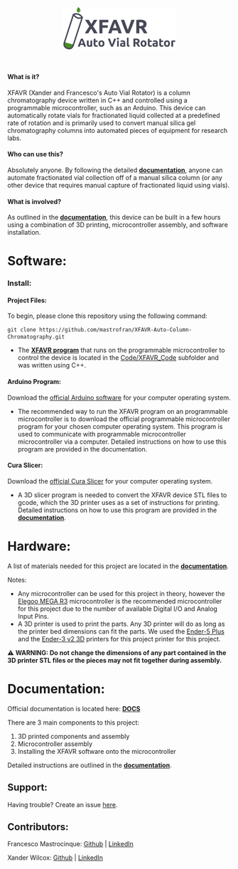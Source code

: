 <p align="center">
    <img width="50%"
        src="static/imgs/XFAVR_logo.png">
    </img>
</p>
<br>

#### What is it?
XFAVR (Xander and Francesco's Auto Vial Rotator) is a column chromatography device written in C++ and controlled using a programmable microcontroller, such as an Arduino. This device can automatically rotate vials for fractionated liquid collected at a predefined rate of rotation and is primarily used to convert manual silica gel chromatography columns into automated pieces of equipment for research labs.

#### Who can use this?
Absolutely anyone. By following the detailed [**documentation**](https://xfavr.org), anyone can automate fractionated vial collection off of a manual silica column (or any other device that requires manual capture of fractionated liquid using vials).

#### What is involved?
As outlined in the [**documentation**](https://xfavr.org), this device can be built in a few hours using a combination of 3D printing, microcontroller assembly, and software installation.


# Software:

### Install:

#### Project Files:
To begin, please clone this repository using the following command:
```
git clone https://github.com/mastrofran/XFAVR-Auto-Column-Chromatography.git
```

- The [**XFAVR program**](/Code/XFAVR_Code/XFAVR_Code.ino) that runs on the programmable microcontroller to control the device is located in the [Code/XFAVR_Code](/Code/XFAVR_Code) subfolder and was written using C++.

#### Arduino Program:
Download the [official Arduino software](https://www.arduino.cc/en/software) for your computer operating system.

- The recommended way to run the XFAVR program on an programmable microcontroller is to download the official programmable microcontroller program for your chosen computer operating system. This program is used to communicate with programmable microcontroller microcontroller via a computer. Detailed instructions on how to use this program are provided in the documentation.

#### Cura Slicer:
Download the [official Cura Slicer](https://ultimaker.com/software/ultimaker-cura/) for your computer operating system.

- A 3D slicer program is needed to convert the XFAVR device STL files to gcode, which the 3D printer uses as a set of instructions for printing. Detailed instructions on how to use this program are provided in the [**documentation**](https://xfavr.org).

# Hardware:
A list of materials needed for this project are located in the [**documentation**](https://xfavr.org). 

Notes:
- Any microcontroller can be used for this project in theory, however the [Elegoo MEGA R3](https://www.amazon.com/ELEGOO-ATmega2560-ATMEGA16U2-Arduino-Compliant/dp/B01H4ZDYCE/ref=sr_1_3?keywords=elegoo+mega&sr=8-3) microcontroller is the recommended microcontroller for this project due to the number of available Digital I/O and Analog Input Pins.
- A 3D printer is used to print the parts. Any 3D printer will do as long as the printer bed dimensions can fit the parts. We used the [Ender-5 Plus](https://www.creality.com/products/ender-5-plus-3d-printer?spm=..page_1967279.products_display_1.1&spm_prev=..product_1f5050d6-4831-42a7-9d22-0639b58cc3e7.header_1.1) and the [Ender-3 v2 3D](https://www.creality.com/products/ender-3-v2-3d-printer-csco?spm=..page_1967279.products_display_1.1&spm_prev=..index.header_1.1)  printers for this project printer for this project.

⚠️ **WARNING: Do not change the dimensions of any part contained in the 3D printer STL files or the pieces may not fit together during assembly.**


# Documentation:
Official documentation is located here: [**DOCS**](https://xfavr.org)  

There are 3 main components to this project:

1. 3D printed components and assembly
2. Microcontroller assembly
3. Installing the XFAVR software onto the microcontroller

Detailed instructions are outlined in the [**documentation**](https://xfavr.org).

## Support:
Having trouble? Create an issue [here](https://github.com/mastrofran/XFAVR-Auto-Column-Chromatography/issues/new).

## Contributors:
Francesco Mastrocinque: [Github](https://github.com/mastrofran) | [LinkedIn](https://www.linkedin.com/in/francesco-mastrocinque)

Xander Wilcox: [Github](https://github.com/XanderWilcox) | [LinkedIn](https://www.linkedin.com/in/xander-wilcox-01321a21b)


